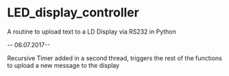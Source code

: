 # LED_display_controller
A routine to upload text to a LD Display via RS232 in Python

-- 06.07.2017--

Recursive Timer added in a second thread, triggers the rest of the functions to upload a new message to the display
